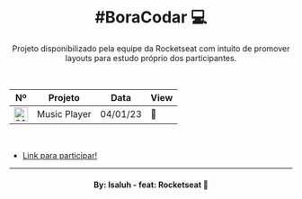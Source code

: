 <h1 align="center"> #BoraCodar 💻 </h1>

<p align="center">
Projeto disponibilizado pela equipe da Rocketseat com intuito de promover layouts para estudo próprio dos participantes.<br/>
</p>

<br>

<table align="center">
   <thead>
    <tr>
        <th>Nº</th>
        <th>Projeto</th>
        <th>Data</th>
        <th>View</th>
    </tr>
   </thead>
   <tbody>
    <tr>
        <td><img src="https://cdn.discordapp.com/emojis/1008814022923145368.webp?size=96&quality=lossless" alt="01" width='25' height='25'></td>
        <td>Music Player</td>
        <td>04/01/23</td>
        <td><a href="player_musica"></a>🔗</td>
     </tr>
   </tbody>
</table>

<br>

- [Link para participar!](https://boracodar.dev/)

---

<h4 align="center">By: Isaluh - feat: Rocketseat 🤍</h4>

